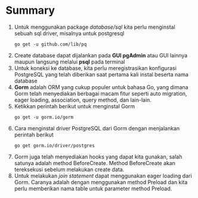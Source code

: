 # Summary
1. Untuk menggunakan package _database/sql_ kita perlu menginstal sebuah sql driver, misalnya untuk postgresql
   ```
   go get -u github.com/lib/pq
   ```
2. Create database dapat dijalankan pada __GUI pgAdmin__ atau GUI lainnya maupun langsung melalui __psql__ pada terminal
3. Untuk koneksi ke database, kita perlu meregistrasikan konfigurasi PostgreSQL yang telah diberikan saat pertama kali instal beserta nama database
4. __Gorm__ adalah ORM yang cukup populer untuk bahasa Go, yang dimana Gorm telah menyediakan berbagai macam fitur seperti auto migration, eager loading, association, query method, dan lain-lain.
5. Ketikkan perintah berikut untuk menginstal Gorm
   ```
   go get -u gorm.io/gorm
   ```
6. Cara menginstal driver PostgreSQL dari Gorm dengan menjalankan perintah berikut
   ```
   go get gorm.io/driver/postgres
   ```
7. Gorm juga telah menyediakan hooks yang dapat kita gunakan, salah satunya adalah method BeforeCreate. Method BeforeCreate akan tereksekusi sebelum melakukan create data.
8. Untuk melakukan _join statement_ dapat menggunakan eager loading dari Gorm. Caranya adalah dengan menggunakan method Preload dan kita perlu memberikan nama table untuk parameter method Preload.